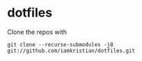 # dotfiles

Clone the repos with

```
git clone --recurse-submodules -j8 git://github.com/iamkristian/dotfiles.git
```

